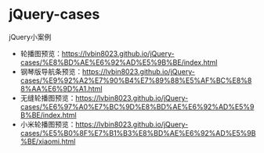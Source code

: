 # jQuery-cases
jQuery小案例
- 轮播图预览：https://lvbin8023.github.io/jQuery-cases/%E8%BD%AE%E6%92%AD%E5%9B%BE/index.html
- 钢琴版导航条预览：https://lvbin8023.github.io/jQuery-cases/%E9%92%A2%E7%90%B4%E7%89%88%E5%AF%BC%E8%88%AA%E6%9D%A1.html
- 无缝轮播图预览：https://lvbin8023.github.io/jQuery-cases/%E6%97%A0%E7%BC%9D%E8%BD%AE%E6%92%AD%E5%9B%BE/index.html
- 小米轮播图预览：https://lvbin8023.github.io/jQuery-cases/%E5%B0%8F%E7%B1%B3%E8%BD%AE%E6%92%AD%E5%9B%BE/xiaomi.html
